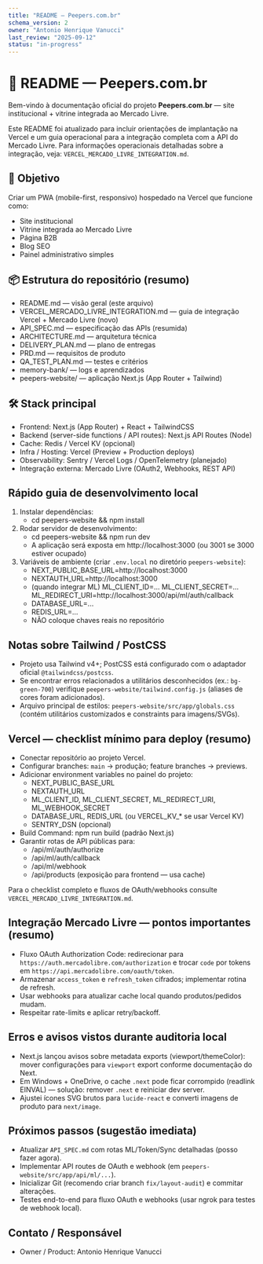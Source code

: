 ```yaml
---
title: "README — Peepers.com.br"
schema_version: 2
owner: "Antonio Henrique Vanucci"
last_review: "2025-09-12"
status: "in-progress"
---
```


# 📘 README — Peepers.com.br

Bem-vindo à documentação oficial do projeto **Peepers.com.br** — site institucional + vitrine integrada ao Mercado Livre.

Este README foi atualizado para incluir orientações de implantação na Vercel e um guia operacional para a integração completa com a API do Mercado Livre. Para informações operacionais detalhadas sobre a integração, veja: `VERCEL_MERCADO_LIVRE_INTEGRATION.md`.

## 🎯 Objetivo
Criar um PWA (mobile-first, responsivo) hospedado na Vercel que funcione como:
- Site institucional
- Vitrine integrada ao Mercado Livre
- Página B2B
- Blog SEO
- Painel administrativo simples

## 📦 Estrutura do repositório (resumo)
- README.md — visão geral (este arquivo)
- VERCEL_MERCADO_LIVRE_INTEGRATION.md — guia de integração Vercel + Mercado Livre (novo)
- API_SPEC.md — especificação das APIs (resumida)
- ARCHITECTURE.md — arquitetura técnica
- DELIVERY_PLAN.md — plano de entregas
- PRD.md — requisitos de produto
- QA_TEST_PLAN.md — testes e critérios
- memory-bank/ — logs e aprendizados
- peepers-website/ — aplicação Next.js (App Router + Tailwind)

## 🛠️ Stack principal
- Frontend: Next.js (App Router) + React + TailwindCSS
- Backend (server-side functions / API routes): Next.js API Routes (Node)
- Cache: Redis / Vercel KV (opcional)
- Infra / Hosting: Vercel (Preview + Production deploys)
- Observability: Sentry / Vercel Logs / OpenTelemetry (planejado)
- Integração externa: Mercado Livre (OAuth2, Webhooks, REST API)

## Rápido guia de desenvolvimento local
1. Instalar dependências:
   - cd peepers-website && npm install
2. Rodar servidor de desenvolvimento:
   - cd peepers-website && npm run dev
   - A aplicação será exposta em http://localhost:3000 (ou 3001 se 3000 estiver ocupado)
3. Variáveis de ambiente (criar `.env.local` no diretório `peepers-website`):
   - NEXT_PUBLIC_BASE_URL=http://localhost:3000
   - NEXTAUTH_URL=http://localhost:3000
   - (quando integrar ML) ML_CLIENT_ID=... ML_CLIENT_SECRET=... ML_REDIRECT_URI=http://localhost:3000/api/ml/auth/callback
   - DATABASE_URL=...
   - REDIS_URL=...
   - NÃO coloque chaves reais no repositório

## Notas sobre Tailwind / PostCSS
- Projeto usa Tailwind v4+; PostCSS está configurado com o adaptador oficial `@tailwindcss/postcss`.
- Se encontrar erros relacionados a utilitários desconhecidos (ex.: `bg-green-700`) verifique `peepers-website/tailwind.config.js` (aliases de cores foram adicionados).
- Arquivo principal de estilos: `peepers-website/src/app/globals.css` (contém utilitários customizados e constraints para imagens/SVGs).

## Vercel — checklist mínimo para deploy (resumo)
- Conectar repositório ao projeto Vercel.
- Configurar branches: `main` → produção; feature branches → previews.
- Adicionar environment variables no painel do projeto:
  - NEXT_PUBLIC_BASE_URL
  - NEXTAUTH_URL
  - ML_CLIENT_ID, ML_CLIENT_SECRET, ML_REDIRECT_URI, ML_WEBHOOK_SECRET
  - DATABASE_URL, REDIS_URL (ou VERCEL_KV_* se usar Vercel KV)
  - SENTRY_DSN (opcional)
- Build Command: npm run build (padrão Next.js)
- Garantir rotas de API públicas para:
  - /api/ml/auth/authorize
  - /api/ml/auth/callback
  - /api/ml/webhook
  - /api/products (exposição para frontend — usa cache)

Para o checklist completo e fluxos de OAuth/webhooks consulte `VERCEL_MERCADO_LIVRE_INTEGRATION.md`.

## Integração Mercado Livre — pontos importantes (resumo)
- Fluxo OAuth Authorization Code: redirecionar para `https://auth.mercadolibre.com/authorization` e trocar `code` por tokens em `https://api.mercadolibre.com/oauth/token`.
- Armazenar `access_token` e `refresh_token` cifrados; implementar rotina de refresh.
- Usar webhooks para atualizar cache local quando produtos/pedidos mudam.
- Respeitar rate-limits e aplicar retry/backoff.

## Erros e avisos vistos durante auditoria local
- Next.js lançou avisos sobre metadata exports (viewport/themeColor): mover configurações para `viewport` export conforme documentação do Next.
- Em Windows + OneDrive, o cache `.next` pode ficar corrompido (readlink EINVAL) — solução: remover `.next` e reiniciar dev server.
- Ajustei ícones SVG brutos para `lucide-react` e converti imagens de produto para `next/image`.

## Próximos passos (sugestão imediata)
- Atualizar `API_SPEC.md` com rotas ML/Token/Sync detalhadas (posso fazer agora).
- Implementar API routes de OAuth e webhook (em `peepers-website/src/app/api/ml/...`).
- Inicializar Git (recomendo criar branch `fix/layout-audit`) e commitar alterações.
- Testes end-to-end para fluxo OAuth e webhooks (usar ngrok para testes de webhook local).

## Contato / Responsável
- Owner / Product: Antonio Henrique Vanucci
